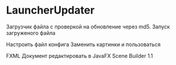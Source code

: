 # LauncherUpdater

Загрузчик файла с проверкой на обновление через md5. 
Запуск загруженого файла

Настроить файл конфига
Заменить картинки и пользоваться

FXML Документ редактировать в JavaFX Scene Builder 1.1
